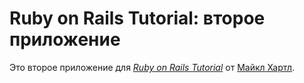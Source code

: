 # Ruby on Rails Tutorial: второе приложение

Это второе приложение для
[*Ruby on Rails Tutorial*](http://railstutorial.org/) от 
 [Майкл Хартл](http://michaelhartl.com/).